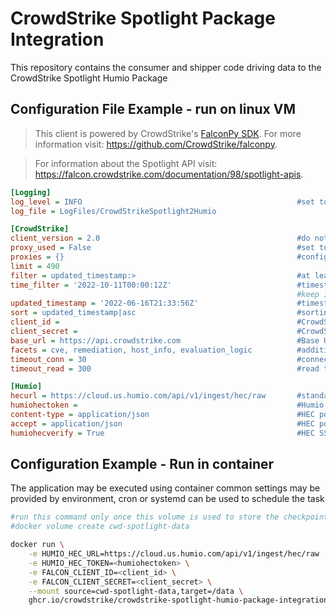 # CrowdStrike Spotlight Package Integration

This repository contains the consumer and shipper code driving data to the CrowdStrike Spotlight Humio Package

## Configuration File Example - run on linux VM
>
> This client is powered by CrowdStrike's [FalconPy SDK](https://github.com/CrowdStrike/falconpy).
> For more information visit: <https://github.com/CrowdStrike/falconpy>.

> For information about the Spotlight API visit: <https://falcon.crowdstrike.com/documentation/98/spotlight-apis>.

```ini
[Logging]
log_level = INFO                                                #set to debug for troubleshooting                                            
log_file = LogFiles/CrowdStrikeSpotlight2Humio

[CrowdStrike]
client_version = 2.0                                            #do not alter
proxy_used = False                                              #set to True for proxy usage
proxies = {}                                                    #configure with proper python proxy syntax
limit = 490
filter = updated_timestamp:>                                    #at least 1 filter must be set, updated_timestamp is the best timestamp to use
time_filter = '2022-10-11T00:00:12Z'                            #timestamp to start from, must be enclosed in single quotes
                                                                #keep in mind the retention policy for Humio when setting this as older data will not be retained
updated_timestamp = '2022-06-16T21:33:56Z'                      #timestamp populated by client for follow on queries, no not populate/modify
sort = updated_timestamp|asc                                    #sorting logic, recommended this not be modified
client_id =                                                     #CrowdStrike ClientID for API access
client_secret =                                                 #CrowdStrike Secret for API access
base_url = https://api.crowdstrike.com                          #Base URL for CrowdStrike Falcon Instance, adjust for proper cloud 
facets = cve, remediation, host_info, evaluation_logic          #additional data collection with optional facets
timeout_conn = 30                                               #connection timeout
timeout_read = 300                                              #read timeout

[Humio]
hecurl = https://cloud.us.humio.com/api/v1/ingest/hec/raw       #standard Humio Cloud HEC URL, adjust as needed
humiohectoken =                                                 #Humio HEC token
content-type = application/json                                 #HEC post header setting, do not modify
accept = application/json                                       #HEC post header setting, do not modify
humiohecverify = True                                           #HEC SSL verify setting, modified only if needed
```

## Configuration Example - Run in container

The application may be executed using container common settings may be provided by environment, cron or systemd can
be used to schedule the task

```bash
#run this command only once this volume is used to store the checkpoint
#docker volume create cwd-spotlight-data

docker run \
    -e HUMIO_HEC_URL=https://cloud.us.humio.com/api/v1/ingest/hec/raw  \
    -e HUMIO_HEC_TOKEN=<humiohectoken> \
    -e FALCON_CLIENT_ID=<client_id> \
    -e FALCON_CLIENT_SECRET=<client_secret> \
    --mount source=cwd-spotlight-data,target=/data \
    ghcr.io/crowdstrike/crowdstrike-spotlight-humio-package-integration/container:<version>
```

